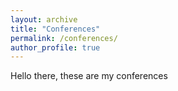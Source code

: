 ```yaml
---
layout: archive
title: "Conferences"
permalink: /conferences/
author_profile: true
---
```


Hello there, these are my conferences
